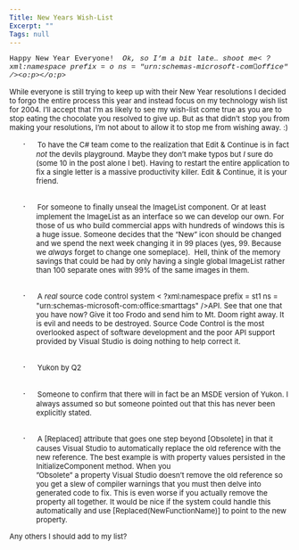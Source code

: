 ```yaml
---
Title: New Years Wish-List
Excerpt: ""
Tags: null
---
```

<font face="Courier New" size=2>Happy New Year Everyone!&nbsp; <i><span style="FONT-STYLE: italic">Ok, so I&#8217;m a bit late&#8230; shoot me< ?xml:namespace prefix = o ns = "urn:schemas-microsoft-com:office:office" /><o:p></o:p></span></i> </font>
<p><span style="FONT-SIZE: 12pt"><font face="Courier New"></font><font size=2>While everyone is still trying to keep up with their New Year resolutions I decided to forgo the entire process this year and instead focus on my technology wish list for 2004. I&#8217;ll accept that I&#8217;m as likely to see my wish-list come true as you are to stop eating the chocolate you resolved to give up. But as that didn&#8217;t stop you from making your resolutions, I&#8217;m not about to allow it to stop me from wishing away. :)<o:p></o:p></font></span></p>
<p style="MARGIN-LEFT: 0.5in; TEXT-INDENT: -0.25in; mso-list: l0 level1 lfo1"><font face="Courier New"></font><font size=2><span style="FONT-SIZE: 12pt; FONT-FAMILY: Symbol"><span style="mso-list: Ignore">&#183;<span style="FONT: 7pt 'Times New Roman'">&nbsp;&nbsp;&nbsp;&nbsp;&nbsp;&nbsp;&nbsp;&nbsp; </span></span></span>To have the C# team come to the realization that Edit &amp; Continue is in fact <i><span style="FONT-STYLE: italic">not</span></i> the devils playground. Maybe they don&#8217;t make typos but <i><span style="FONT-STYLE: italic">I</span></i> sure do (some 10 in the post alone I bet). Having to restart the entire application to fix a single letter is a massive productivity killer. Edit &amp; Continue, it is your friend.<br /><br /><o:p></o:p></font></p>
<p style="MARGIN-LEFT: 0.5in; TEXT-INDENT: -0.25in; mso-list: l0 level1 lfo1"><font face="Courier New"></font><font size=2><span style="FONT-SIZE: 12pt; FONT-FAMILY: Symbol"><span style="mso-list: Ignore">&#183;<span style="FONT: 7pt 'Times New Roman'">&nbsp;&nbsp;&nbsp;&nbsp;&nbsp;&nbsp;&nbsp;&nbsp; </span></span></span>For someone to finally unseal the ImageList component. Or at least implement the ImageList as an interface so we can develop our own. For those of us who build commercial apps with hundreds of windows this is a huge issue. Someone decides that the &#8220;New&#8221; icon should be changed and we spend the next week changing it in 99 places (yes, 99. Because we <i><span style="FONT-STYLE: italic">always</span></i> forget to change one someplace).&nbsp; Hell, think of the memory savings that could be had by only having a single global ImageList rather than 100 separate ones with 99% of the same images in them.<br /><br /><o:p></o:p></font></p>
<p style="MARGIN-LEFT: 0.5in; TEXT-INDENT: -0.25in; mso-list: l0 level1 lfo1"><font face="Courier New"></font><font size=2><span style="FONT-SIZE: 12pt; FONT-FAMILY: Symbol"><span style="mso-list: Ignore">&#183;<span style="FONT: 7pt 'Times New Roman'">&nbsp;&nbsp;&nbsp;&nbsp;&nbsp;&nbsp;&nbsp;&nbsp; </span></span></span>A <i><span style="FONT-STYLE: italic">real</span></i> source code control system < ?xml:namespace prefix = st1 ns = "urn:schemas-microsoft-com:office:smarttags" /><st1:stocktickeruk style="BACKGROUND-POSITION: left bottom; BACKGROUND-IMAGE: url(res://ietag.dll/#34/#1001); BACKGROUND-REPEAT: repeat-x" tabIndex=0 w:st="on"><st1:stocktickerca style="BACKGROUND-POSITION: left bottom; BACKGROUND-IMAGE: url(res://ietag.dll/#34/#1001); BACKGROUND-REPEAT: repeat-x" tabIndex=0 w:st="on">API</st1:stocktickerca></st1:stocktickeruk>. See that one that you have now? Give it too Frodo and send him to <st1:place w:st="on"><st1:placetype w:st="on">Mt.</st1:placetype> <st1:placename w:st="on">Doom</st1:placename></st1:place> right away. It is evil and needs to be destroyed. Source Code Control is the most overlooked aspect of software development and the poor <st1:stocktickeruk style="BACKGROUND-POSITION: left bottom; BACKGROUND-IMAGE: url(res://ietag.dll/#34/#1001); BACKGROUND-REPEAT: repeat-x" tabIndex=0 w:st="on"><st1:stocktickerca style="BACKGROUND-POSITION: left bottom; BACKGROUND-IMAGE: url(res://ietag.dll/#34/#1001); BACKGROUND-REPEAT: repeat-x" tabIndex=0 w:st="on">API</st1:stocktickerca></st1:stocktickeruk> support provided by Visual Studio is doing nothing to help correct it. <br /><br /><o:p></o:p></font></p>
<p style="MARGIN-LEFT: 0.5in; TEXT-INDENT: -0.25in; mso-list: l0 level1 lfo1"><font face="Courier New"></font><font size=2><span style="FONT-SIZE: 12pt; FONT-FAMILY: Symbol"><span style="mso-list: Ignore">&#183;<span style="FONT: 7pt 'Times New Roman'">&nbsp;&nbsp;&nbsp;&nbsp;&nbsp;&nbsp;&nbsp;&nbsp; </span></span></span><st1:place w:st="on"><st1:state w:st="on">Yukon</st1:state></st1:place> by Q2<br /><br /><o:p></o:p></font></p>
<p style="MARGIN-LEFT: 0.5in; TEXT-INDENT: -0.25in; mso-list: l0 level1 lfo1"><font face="Courier New"></font><font size=2><span style="FONT-SIZE: 12pt; FONT-FAMILY: Symbol"><span style="mso-list: Ignore">&#183;<span style="FONT: 7pt 'Times New Roman'">&nbsp;&nbsp;&nbsp;&nbsp;&nbsp;&nbsp;&nbsp;&nbsp; </span></span></span>Someone to confirm that there will in fact be an MSDE version of <st1:state w:st="on"><st1:place w:st="on">Yukon</st1:place></st1:state>. I always assumed so but someone pointed out that this has never been explicitly stated.<br /><br /><o:p></o:p></font></p>
<p style="MARGIN-LEFT: 0.5in; TEXT-INDENT: -0.25in; mso-list: l0 level1 lfo1"><font face="Courier New"></font><font size=2><span style="FONT-SIZE: 12pt; FONT-FAMILY: Symbol"><span style="mso-list: Ignore">&#183;<span style="FONT: 7pt 'Times New Roman'">&nbsp;&nbsp;&nbsp;&nbsp;&nbsp;&nbsp;&nbsp;&nbsp; </span></span></span>A [Replaced] attribute that goes one step beyond [Obsolete] in that it causes Visual Studio to automatically replace the old reference with the new reference. The best example is with property values persisted in the InitializeComponent method. When you <br />&#8221;Obsolete&#8221; a property Visual Studio doesn&#8217;t remove the old reference so you get a slew of compiler warnings that you must then delve into generated code to fix. This is even worse if you actually remove the property all together. It would be nice if the system could handle this automatically and use [Replaced(NewFunctionName)] to point to the new property. <o:p></o:p></font></p>
<p><span style="FONT-SIZE: 12pt"><font face="Courier New"></font><font size=2>Any others I should add to my list?<o:p></o:p></font></span></p>